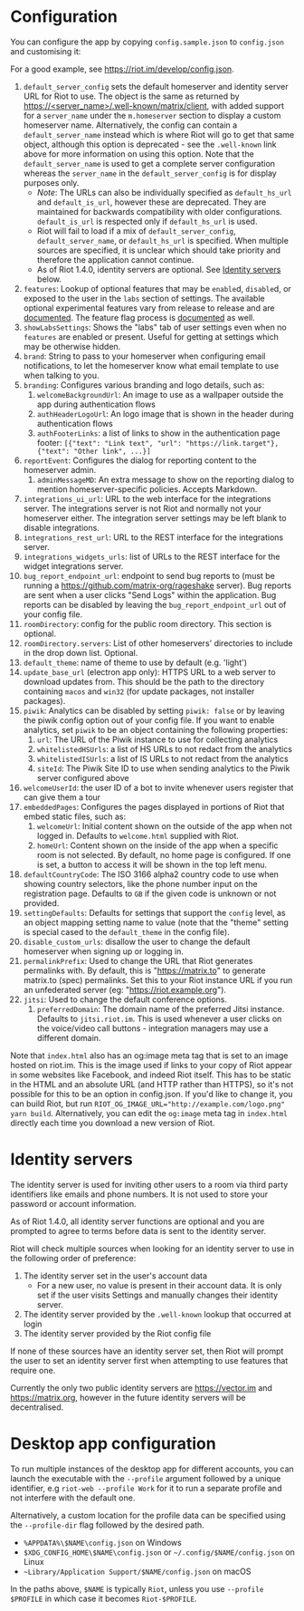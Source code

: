 Configuration
=============

You can configure the app by copying `config.sample.json` to
`config.json` and customising it:

For a good example, see https://riot.im/develop/config.json.

1. `default_server_config` sets the default homeserver and identity server URL for
   Riot to use. The object is the same as returned by [https://<server_name>/.well-known/matrix/client](https://matrix.org/docs/spec/client_server/latest.html#get-well-known-matrix-client),
   with added support for a `server_name` under the `m.homeserver` section to display
   a custom homeserver name. Alternatively, the config can contain a `default_server_name`
   instead which is where Riot will go to get that same object, although this option is
   deprecated - see the `.well-known` link above for more information on using this option.
   Note that the `default_server_name` is used to get a complete server configuration
   whereas the `server_name` in the `default_server_config` is for display purposes only.
   * *Note*: The URLs can also be individually specified as `default_hs_url` and
     `default_is_url`, however these are deprecated. They are maintained for backwards
     compatibility with older configurations. `default_is_url` is respected only
     if `default_hs_url` is used.
   * Riot will fail to load if a mix of `default_server_config`, `default_server_name`, or
     `default_hs_url` is specified. When multiple sources are specified, it is unclear
     which should take priority and therefore the application cannot continue.
   * As of Riot 1.4.0, identity servers are optional. See [Identity servers](#identity-servers) below.
1. `features`: Lookup of optional features that may be `enable`d, `disable`d, or
   exposed to the user in the `labs` section of settings. The available
   optional experimental features vary from release to release and are [documented](labs.md). The feature flag process is
   [documented](feature-flags.md) as well.
1. `showLabsSettings`: Shows the "labs" tab of user settings even when no `features` are enabled
   or present. Useful for getting at settings which may be otherwise hidden.
1. `brand`: String to pass to your homeserver when configuring email notifications, to let the
   homeserver know what email template to use when talking to you.
1. `branding`: Configures various branding and logo details, such as:
    1. `welcomeBackgroundUrl`: An image to use as a wallpaper outside the app
       during authentication flows
    1. `authHeaderLogoUrl`: An logo image that is shown in the header during
       authentication flows
    1. `authFooterLinks`: a list of links to show in the authentication page footer:
      `[{"text": "Link text", "url": "https://link.target"}, {"text": "Other link", ...}]`
1. `reportEvent`: Configures the dialog for reporting content to the homeserver
   admin.
    1. `adminMessageMD`: An extra message to show on the reporting dialog to
       mention homeserver-specific policies. Accepts Markdown.
1. `integrations_ui_url`: URL to the web interface for the integrations server. The integrations
   server is not Riot and normally not your homeserver either. The integration server settings
   may be left blank to disable integrations.
1. `integrations_rest_url`: URL to the REST interface for the integrations server.
1. `integrations_widgets_urls`: list of URLs to the REST interface for the widget integrations server.
1. `bug_report_endpoint_url`: endpoint to send bug reports to (must be running a
   https://github.com/matrix-org/rageshake server). Bug reports are sent when a user clicks
   "Send Logs" within the application. Bug reports can be disabled by leaving the
   `bug_report_endpoint_url` out of your config file.
1. `roomDirectory`: config for the public room directory. This section is optional.
1. `roomDirectory.servers`: List of other homeservers' directories to include in the drop
   down list. Optional.
1. `default_theme`: name of theme to use by default (e.g. 'light')
1. `update_base_url` (electron app only): HTTPS URL to a web server to download
   updates from. This should be the path to the directory containing `macos`
   and `win32` (for update packages, not installer packages).
1. `piwik`: Analytics can be disabled by setting `piwik: false` or by leaving the piwik config
   option out of your config file. If you want to enable analytics, set `piwik` to be an object
   containing the following properties:
    1. `url`: The URL of the Piwik instance to use for collecting analytics
    1. `whitelistedHSUrls`: a list of HS URLs to not redact from the analytics
    1. `whitelistedISUrls`: a list of IS URLs to not redact from the analytics
    1. `siteId`: The Piwik Site ID to use when sending analytics to the Piwik server configured above
1. `welcomeUserId`: the user ID of a bot to invite whenever users register that can give them a tour
1. `embeddedPages`: Configures the pages displayed in portions of Riot that
   embed static files, such as:
    1. `welcomeUrl`: Initial content shown on the outside of the app when not
       logged in. Defaults to `welcome.html` supplied with Riot.
    1. `homeUrl`: Content shown on the inside of the app when a specific room is
       not selected. By default, no home page is configured. If one is set, a
       button to access it will be shown in the top left menu.
1. `defaultCountryCode`: The ISO 3166 alpha2 country code to use when showing
   country selectors, like the phone number input on the registration page.
   Defaults to `GB` if the given code is unknown or not provided.
1. `settingDefaults`:  Defaults for settings that support the `config` level,
   as an object mapping setting name to value (note that the "theme" setting
   is special cased to the `default_theme` in the config file).
1. `disable_custom_urls`: disallow the user to change the
   default homeserver when signing up or logging in.
1. `permalinkPrefix`: Used to change the URL that Riot generates permalinks with.
   By default, this is "https://matrix.to" to generate matrix.to (spec) permalinks.
   Set this to your Riot instance URL if you run an unfederated server (eg:
   "https://riot.example.org").
1. `jitsi`: Used to change the default conference options.
    1. `preferredDomain`: The domain name of the preferred Jitsi instance. Defaults
       to `jitsi.riot.im`. This is used whenever a user clicks on the voice/video
       call buttons - integration managers may use a different domain.

Note that `index.html` also has an og:image meta tag that is set to an image
hosted on riot.im. This is the image used if links to your copy of Riot
appear in some websites like Facebook, and indeed Riot itself. This has to be
static in the HTML and an absolute URL (and HTTP rather than HTTPS), so it's
not possible for this to be an option in config.json. If you'd like to change
it, you can build Riot, but run
`RIOT_OG_IMAGE_URL="http://example.com/logo.png" yarn build`.
Alternatively, you can edit the `og:image` meta tag in `index.html` directly
each time you download a new version of Riot.

Identity servers
================

The identity server is used for inviting other users to a room via third party
identifiers like emails and phone numbers. It is not used to store your password
or account information.

As of Riot 1.4.0, all identity server functions are optional and you are
prompted to agree to terms before data is sent to the identity server.

Riot will check multiple sources when looking for an identity server to use in
the following order of preference:

1. The identity server set in the user's account data
   * For a new user, no value is present in their account data. It is only set
     if the user visits Settings and manually changes their identity server.
2. The identity server provided by the `.well-known` lookup that occurred at
   login
3. The identity server provided by the Riot config file

If none of these sources have an identity server set, then Riot will prompt the
user to set an identity server first when attempting to use features that
require one.

Currently the only two public identity servers are https://vector.im and
https://matrix.org, however in the future identity servers will be
decentralised.

Desktop app configuration
=========================

To run multiple instances of the desktop app for different accounts, you can
launch the executable with the `--profile` argument followed by a unique
identifier, e.g `riot-web --profile Work` for it to run a separate profile and
not interfere with the default one.

Alternatively, a custom location for the profile data can be specified using the
`--profile-dir` flag followed by the desired path.

+ `%APPDATA%\$NAME\config.json` on Windows
+ `$XDG_CONFIG_HOME\$NAME\config.json` or `~/.config/$NAME/config.json` on Linux
+ `~Library/Application Support/$NAME/config.json` on macOS

In the paths above, `$NAME` is typically `Riot`, unless you use `--profile
$PROFILE` in which case it becomes `Riot-$PROFILE`.
